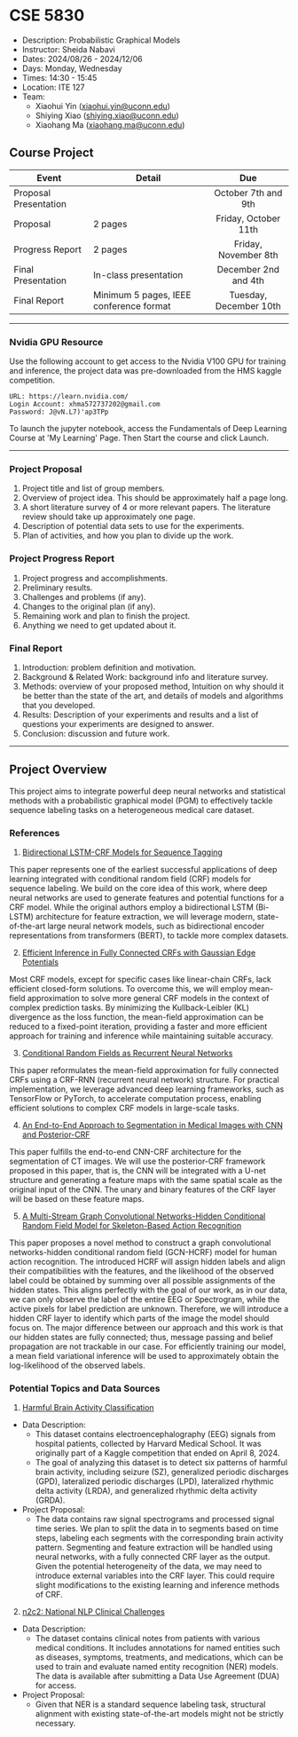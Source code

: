 # CSE 5830

+ Description: Probabilistic Graphical Models
+ Instructor: Sheida Nabavi
+ Dates: 2024/08/26 - 2024/12/06
+ Days: Monday, Wednesday
+ Times: 14:30 - 15:45
+ Location: ITE 127
+ Team:
  - Xiaohui Yin (xiaohui.yin@uconn.edu)
  - Shiying Xiao (shiying.xiao@uconn.edu)
  - Xiaohang Ma (xiaohang.ma@uconn.edu)

## Course Project

| Event                 | Detail                                  |          Due           |
|-----------------------|-----------------------------------------|:----------------------:|
| Proposal Presentation |                                         | October 7th and 9th    |
| Proposal              | 2 pages                                 | Friday, October 11th   |
| Progress Report       | 2 pages                                 | Friday, November 8th   |
| Final Presentation    | In-class presentation                   | December 2nd and 4th   |
| Final Report          | Minimum 5 pages, IEEE conference format | Tuesday, December 10th |

---

### Nvidia GPU Resource
Use the following account to get access to the Nvidia V100 GPU for training and
inference, the project data was pre-downloaded from the HMS kaggle competition.

```
URL: https://learn.nvidia.com/
Login Account: xhma572737202@gmail.com
Password: J@vN.L7)'ap3TPp
```

To launch the jupyter notebook, access the Fundamentals of Deep Learning Course
at 'My Learning' Page. Then Start the course and click Launch.

---

### Project Proposal

1. Project title and list of group members.
2. Overview of project idea. This should be approximately half a page long.
3. A short literature survey of 4 or more relevant papers. The literature review
   should take up approximately one page.
4. Description of potential data sets to use for the experiments.
5. Plan of activities, and how you plan to divide up the work.

### Project Progress Report

1. Project progress and accomplishments.
2. Preliminary results.
3. Challenges and problems (if any).
4. Changes to the original plan (if any).
5. Remaining work and plan to finish the project.
6. Anything we need to get updated about it.

### Final Report

1. Introduction: problem definition and motivation.
2. Background & Related Work: background info and literature survey.
3. Methods: overview of your proposed method, Intuition on why should it be
   better than the state of the art, and details of models and algorithms that
   you developed.
4. Results: Description of your experiments and results and a list of questions
   your experiments are designed to answer.
5. Conclusion: discussion and future work.

---

## Project Overview

This project aims to integrate powerful deep neural networks and statistical
methods with a probabilistic graphical model (PGM) to effectively tackle
sequence labeling tasks on a heterogeneous medical care dataset.

### References

1. [Bidirectional LSTM-CRF Models for Sequence Tagging](https://doi.org/10.48550/arXiv.1508.01991)

This paper represents one of the earliest successful applications of deep
learning integrated with conditional random field (CRF) models for sequence
labeling. We build on the core idea of this work, where deep neural networks
are used to generate features and potential functions for a CRF model.
While the original authors employ a bidirectional LSTM (Bi-LSTM) architecture
for feature extraction, we will leverage modern, state-of-the-art large neural
network models, such as bidirectional encoder representations from transformers
(BERT), to tackle more complex datasets.

2. [Efficient Inference in Fully Connected CRFs with Gaussian Edge Potentials](https://proceedings.neurips.cc/paper_files/paper/2011/file/beda24c1e1b46055dff2c39c98fd6fc1-Paper.pdf)

Most CRF models, except for specific cases like linear-chain CRFs, lack
efficient closed-form solutions. To overcome this, we will employ mean-field
approximation to solve more general CRF models in the context of complex
prediction tasks. By minimizing the Kullback-Leibler (KL) divergence as the loss
function, the mean-field approximation can be reduced to a fixed-point iteration,
providing a faster and more efficient approach for training and inference while
maintaining suitable accuracy.

3. [Conditional Random Fields as Recurrent Neural Networks](https://www.cv-foundation.org/openaccess/content_iccv_2015/papers/Zheng_Conditional_Random_Fields_ICCV_2015_paper.pdf)

This paper reformulates the mean-field approximation for fully connected CRFs
using a CRF-RNN (recurrent neural network) structure. For practical
implementation, we leverage advanced deep learning frameworks, such as
TensorFlow or PyTorch, to accelerate computation process, enabling efficient
solutions to complex CRF models in large-scale tasks.

4. [An End-to-End Approach to Segmentation in Medical Images with CNN and Posterior-CRF](https://doi.org/10.1016/j.media.2021.102311)

This paper fulfills the end-to-end CNN-CRF architecture for the segmentation of
CT images. We will use the posterior-CRF framework proposed in this paper, that
is, the CNN will be integrated with a U-net structure and generating a feature
maps with the same spatial scale as the original input of the CNN. The unary and
binary features of the CRF layer will be based on these feature maps.

[//]: # (We will integrate the U-net structure and training procedure from this paper with )

5. [A Multi-Stream Graph Convolutional Networks-Hidden Conditional Random Field Model for Skeleton-Based Action Recognition](https://doi.org/10.1109/TMM.2020.2974323)

This paper proposes a novel method to construct a graph convolutional
networks-hidden conditional random field (GCN-HCRF) model for human action
recognition. The introduced HCRF will assign hidden labels and align their
compatibilities with the features, and the likelihood of the observed label
could be obtained by summing over all possible assignments of the hidden states.
This aligns perfectly with the goal of our work, as in our data, we can only
observe the label of the entire EEG or Spectrogram, while the active pixels for
label prediction are unknown. Therefore, we will introduce a hidden CRF layer to
identify which parts of the image the model should focus on. The major
difference between our approach and this work is that our hidden states are
fully connected; thus, message passing and belief propagation are not trackable
in our case. For efficiently training our model, a mean field variational
inference will be used to approximately obtain the log-likelihood of the
observed labels.

### Potential Topics and Data Sources

1. [Harmful Brain Activity Classification](https://www.kaggle.com/competitions/hms-harmful-brain-activity-classification)

+ Data Description:
  - This dataset contains electroencephalography (EEG) signals from hospital
    patients, collected by Harvard Medical School. It was originally part of a
    Kaggle competition that ended on April 8, 2024.
  - The goal of analyzing this dataset is to detect six patterns of harmful
    brain activity, including seizure (SZ), generalized periodic discharges (GPD),
    lateralized periodic discharges (LPD), lateralized rhythmic delta activity
    (LRDA), and generalized rhythmic delta activity (GRDA).
+ Project Proposal:
  - The data contains raw signal spectrograms and processed signal time series.
    We plan to split the data in to segments based on time steps, labeling each
    segments with the corresponding brain activity pattern. Segmenting and
    feature extraction will be handled using neural networks, with a fully
    connected CRF layer as the output. Given the potential heterogeneity of the
    data, we may need to introduce external variables into the CRF layer. This
    could require slight modifications to the existing learning and inference
    methods of CRF.

2. [n2c2: National NLP Clinical Challenges](https://www.i2b2.org/NLP/DataSets)

+ Data Description:
  - The dataset contains clinical notes from patients with various medical
    conditions. It includes annotations for named entities such as diseases,
    symptoms, treatments, and medications, which can be used to train and
    evaluate named entity recognition (NER) models. The data is available after
    submitting a Data Use Agreement (DUA) for access.
+ Project Proposal:
  - Given that NER is a standard sequence labeling task, structural alignment
    with existing state-of-the-art models might not be strictly necessary.

